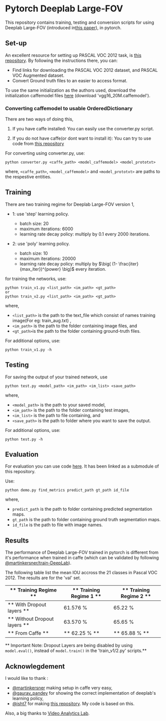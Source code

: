 # Pytorch Deeplab Large-FOV

This repository contains training, testing and conversion scripts for using Deeplab Large-FOV (introduced in[this paper](https://arxiv.org/abs/1412.7062)), in pytorch.

## Set-up

An excellent resource for setting up PASCAL VOC 2012 task, is [this repository](https://github.com/martinkersner/train-DeepLab). By following the instructions there, you can:<br>

* Find links for downloading the PASCAL VOC 2012 dataset, and PASCAL VOC Augmented dataset.
* Convert Ground truth files to an easier to access format.

To use the same initialization as the authors used, download the initialization caffemodel files [here](http://liangchiehchen.com/projects/Init%20Models.html) (download 'vgg16_20M.caffemodel').

### Converting caffemodel to usable OrderedDictionary

There are two ways of doing this,

1) If you have caffe installed: You can easily use the converter.py script.

2) If you do not have caffe(or dont want to install it): You can try to use code from [this repository](https://github.com/ethereon/caffe-tensorflow)  

For converting using converter.py, use:

```
python converter.py <caffe_path> <model_caffemodel> <model_prototxt>
```

where, `<caffe_path>`, `<model_caffemodel>` and `<model_prototxt>` are paths to the respestive entities.


## Training

There are two training regime for Deeplab Large-FOV version 1,

* 1: use 'step' learning policy.
  * batch size: 20
  * maximum iterations: 6000
  * learning rate decay policy: multiply by 0.1 every 2000 iterations. 

* 2: use 'poly' learning policy.
  * batch size: 10
  * maximum iterations: 20000
  * learning rate decay policy: multiply by $\big( (1- \frac{iter}{max_iter})^{power} \big)$ every iteration.

for training the networks, use:

```
python train_v1.py <list_path> <im_path> <gt_path>
or
python train_v2.py <list_path> <im_path> <gt_path>
```

where, 
* `<list_path>` is the path to the text_file which consist of names training image(For eg: train_aug.txt) ,
* `<im_path>` is the path to the folder containing image files, and 
* `<gt_path>`is the path to the folder containing ground-truth files.

For additional options, use:
```
python train_v1.py -h
```

## Testing

For saving the output of your trained network, use
```
python test.py <model_path> <im_path> <im_list> <save_path>
```
where,

* `<model_path>` is the path to your saved model,
* `<im_path>` is the path to the folder containing test images,
* `<im_list>` is the path to file containing, and
* `<save_path>` is the path to folder where you want to save the output.


For additional options, use:
```
python test.py -h
```

## Evaluation

For evaluation you can use code [here](https://github.com/BardOfCodes/seg_metrics_pytorch). It has been linked as a submodule of this repository.

Use:
```
python demo.py find_metrics predict_path gt_path id_file
```
where,
* `predict_path` is the path to folder containing predicted segmentation maps.
* `gt_path` is the path to folder containing ground truth segmentation maps.
* `id_file` is the path to file with image names.

## Results

The performance of Deeplab Large-FOV trained in pytorch is different from it's performance when trained in caffe (which can be validated by following [@martinkersner/train-DeepLab](https://github.com/martinkersner/train-DeepLab)).

The following table list the mean IOU accross the 21 classes in Pascal VOC 2012. The results are for the 'val' set.

| ** Training Regime ** | ** Training Regime 1 ** | ** Training Regime 2 ** |
|---|---|---|
|** With Dropout layers ** | 61.576 % | 65.22 % |
|** Without Dropout layers ** | 63.570 % | 65.65 % |
|** From Caffe ** | ** 62.25 % ** | ** 65.88 % **|

** Important Note: Dropout Layers are being disabled by using `model.eval()`, instead of `model.train()` in the 'train_v1/2.py' scripts.**

## Acknowlegdement

I would like to thank :

* [@martinkersner](https://github.com/martinkersner) making setup in caffe very easy,
* [@gaurav_pandey](https://discuss.pytorch.org/u/gaurav_pandey/summary) for showing the correct implementation of deeplab's learning policy, 
* [@isht7](https://github.com/isht7) for making [this repository](https://github.com/isht7/pytorch-deeplab-resnet). My code is based on this.

Also, a big thanks to [Video Analytics Lab](http://val.serc.iisc.ernet.in/valweb/).